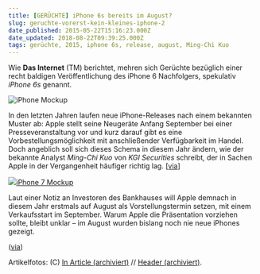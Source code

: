 ```yaml
---
title: [GERÜCHTE] iPhone 6s bereits im August?
slug: geruchte-vorerst-kein-kleines-iphone-2
date_published: 2015-05-22T15:16:23.000Z
date_updated: 2018-08-22T09:39:25.000Z
tags: gerüchte, 2015, iphone 6s, release, august, Ming-Chi Kuo
---
```


Wie **Das Internet** (TM) berichtet, mehren sich Gerüchte bezüglich einer recht baldigen Veröffentlichung des iPhone 6 Nachfolgers, spekulativ *iPhone 6s* genannt. 

![iPhone Mockup](__GHOST_URL__/content/images/2015/05/iphone-6-iphone-air-concept-1-jpg-w-625.jpeg)

In den letzten Jahren laufen neue iPhone-Releases nach einem bekannten Muster ab: Apple stellt seine Neugeräte Anfang September bei einer Presseveranstaltung vor und kurz darauf gibt es eine Vorbestellungsmöglichkeit mit anschließender Verfügbarkeit im Handel. Doch angeblich soll sich dieses Schema in diesem Jahr ändern, wie der bekannte Analyst *Ming-Chi Kuo* von *KGI Securities* schreibt, der in Sachen Apple in der Vergangenheit häufiger richtig lag. [[via](http://www.heise.de/mac-and-i/meldung/Spekulationen-um-iPhone-6s-bereits-im-August-2662878.html)]

![](__GHOST_URL__/content/images/2015/05/maxresdefault.jpg)[iPhone 7 Mockup](http://i.ytimg.com/vi/R4-YdC5N6Lo/maxresdefault.jpg)

Laut einer Notiz an Investoren des Bankhauses will Apple demnach in diesem Jahr erstmals auf August als Vorstellungstermin setzen, mit einem Verkaufsstart im September. Warum Apple die Präsentation vorziehen sollte, bleibt unklar – im August wurden bislang noch nie neue iPhones gezeigt.

([via](http://www.heise.de/mac-and-i/meldung/Spekulationen-um-iPhone-6s-bereits-im-August-2662878.html))

Artikelfotos: (C) [In Article (archiviert)](http://web.archive.org/web/20150206205423/http://i1.wp.com/cdn.bgr.com/2014/03/iphone-6-iphone-air-concept-1.jpg?w=625) // [Header (archiviert)](http://web.archive.org/web/20141201055745/http://blogs-images.forbes.com/jlim/files/2014/09/iphone-6-3-sizes.png).
